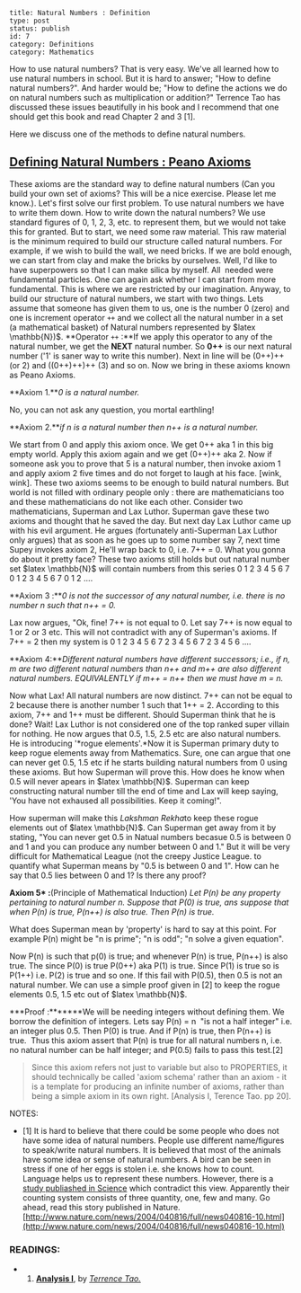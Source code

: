 ~~~~ 
title: Natural Numbers : Definition
type: post
status: publish
id: 7
category: Definitions
category: Mathematics
~~~~

How to use natural numbers? That is very easy. We've all learned how to
use natural numbers in school. But it is hard to answer; "How to define
natural numbers?". And harder would be; "How to define the actions we do
on natural numbers such as multiplication or addition?" Terrence Tao has
discussed these issues beautifully in his book and I recommend that one
should get this book and read Chapter 2 and 3 [1].

Here we discuss one of the methods to define natural numbers.

[**Defining Natural Numbers : Peano Axioms**](http://en.wikipedia.org/wiki/Peano_axioms)
----------------------------------------------------------------------------------------

These axioms are the standard way to define natural numbers (Can you
build your own set of axioms? This will be a nice exercise. Please let
me know.). Let's first solve our first problem. To use natural numbers
we have to write them down. How to write down the natural numbers? We
use standard figures of 0, 1, 2, 3, etc. to represent them, but we would
not take this for granted. But to start, we need some raw material. This
raw material is the minimum required to build our structure called
natural numbers. For example, if we wish to build the wall, we need
bricks. If we are bold enough, we can start from clay and make the
bricks by ourselves. Well, I'd like to have superpowers so that I can
make silica by myself. All  needed were fundamental particles. One can
again ask whether I can start from more fundamental. This is where we
are restricted by our imagination. Anyway, to build our structure of
natural numbers, we start with two things. Lets assume that someone has
given them to us, one is the number 0 (zero) and one is increment
operator `++` and we collect all the natural number in a set (a
mathematical basket) of Natural numbers represented by \$latex
\\mathbb{N})\$. **Operator `++` :**If we apply this operator to any of
the natural number, we get the **NEXT** natural number. So **0++** is
our next natural number ('1' is saner way to write this number). Next in
line will be (0++)++ (or 2) and ((0++)++)++ (3) and so on. Now we bring
in these axioms known as Peano Axioms.

**Axiom 1.***0 is a natural number.*

No, you can not ask any question, you mortal earthling!

**Axiom 2.***if n is a natural number then n++ is a natural number.*

We start from 0 and apply this axiom once. We get 0++ aka 1 in this big
empty world. Apply this axiom again and we get (0++)++ aka 2. Now if
someone ask you to prove that 5 is a natural number, then invoke axiom 1
and apply axiom 2 five times and do not forget to laugh at his face.
[wink, wink]. These two axioms seems to be enough to build natural
numbers. But world is not filled with ordinary people only : there are
mathematicians too and these mathematicians do not like each other.
Consider two mathematicians, Superman and Lax Luthor. Superman gave
these two axioms and thought that he saved the day. But next day Lax
Luthor came up with his evil argument. He argues (fortunately
anti-Superman Lax Luthor only argues) that as soon as he goes up to some
number say 7, next time Supey invokes axiom 2, He'll wrap back to 0,
i.e. 7++ = 0. What you gonna do about it pretty face? These two axioms
still holds but out natural number set \$latex \\mathbb{N}\$ will
contain numbers from this series 0 1 2 3 4 5 6 7 0 1 2 3 4 5 6 7 0 1 2
....

**Axiom 3 :***0 is not the successor of any natural number, i.e. there
is no number n such that n++ = 0.*

Lax now argues, "Ok, fine! 7++ is not equal to 0. Let say 7++ is now
equal to 1 or 2 or 3 etc. This will not contradict with any of
Superman's axioms. If 7++ = 2 then my system is 0 1 2 3 4 5 6 7 2 3 4 5
6 7 2 3 4 5 6 ....

**Axiom 4:***Different natural numbers have different successors; i.e.,
if n, m are two different natural numbers than n++ and m++ are also
different natural numbers. EQUIVALENTLY if m++ = n++ then we must have m
= n.*

Now what Lax! All natural numbers are now distinct. 7++ can not be equal
to 2 because there is another number 1 such that 1++ = 2. According to
this axiom, 7++ and 1++ must be different. Should Superman think that he
is done? Wait! Lax Luthor is not considered one of the top ranked super
villain for nothing. He now argues that 0.5, 1.5, 2.5 etc are also
natural numbers. He is introducing '*rogue elements'.*Now it is Superman
primary duty to keep rogue elements away from Mathematics. Sure, one can
argue that one can never get 0.5, 1.5 etc if he starts building natural
numbers from 0 using these axioms. But how Superman will prove this. How
does he know when 0.5 will never apears in \$latex \\mathbb{N}\$.
Superman can keep constructing natural number till the end of time and
Lax will keep saying, 'You have not exhaused all possibilities. Keep it
coming!".

How superman will make this *Lakshman Rekha*to keep these rogue elements
out of \$latex \\mathbb{N}\$. Can Superman get away from it by stating,
"You can never get 0.5 in Natual numbers becasue 0.5 is between 0 and 1
and you can produce any number between 0 and 1." But it will be very
difficult for Mathematical League (not the creepy Justice League. to
quantify what Superman means by "0.5 is between 0 and 1". How can he say
that 0.5 lies between 0 and 1? Is there any proof?

**Axiom 5\* :**(Principle of Mathematical Induction) *Let P(n) be any
property pertaining to natural number n. Suppose that P(0) is true, ans
suppose that when P(n) is true, P(n++) is also true. Then P(n) is true.*

What does Superman mean by 'property' is hard to say at this point. For
example P(n) might be "n is prime"; "n is odd"; "n solve a given
equation".

Now P(n) is such that p(0) is true; and whenever P(n) is true, P(n++) is
also true. The since P(0) is true P(0++) aka P(1) is true. Since P(1) is
true so is P(1++) i.e. P(2) is true and so one. If this fail with
P(0.5), then 0.5 is not an natural number. We can use a simple proof
given in [2] to keep the rogue elements 0.5, 1.5 etc out of \$latex
\\mathbb{N}\$.

***Proof :*******We will be needing integers without defining them. We
borrow the definition of integers. Lets say P(n) = n  "is not a half
integer" i.e. an integer plus 0.5. Then P(0) is true. And if P(n) is
true, then P(n++) is true.  Thus this axiom assert that P(n) is true for
all natural numbers n, i.e. no natural number can be half integer; and
P(0.5) fails to pass this test.[2]

> Since this axiom refers not just to variable but also to PROPERTIES,
> it should technically be called 'axiom schema' rather than an axiom -
> it is a template for producing an infinite number of axioms, rather
> than being a simple axiom in its own right. [Analysis I, Terence Tao.
> pp 20].

NOTES:

-   [1] It is hard to believe that there could be some people who does
    not have some idea of natural numbers. People use different
    name/figures to speak/write natural numbers. It is believed that
    most of the animals have some idea or sense of natural numbers. A
    bird can be seen in stress if one of her eggs is stolen i.e. she
    knows how to count. Language helps us to represent these numbers.
    However, there is a [study publiashed in
    Science](http://www.nature.com/news/2004/040816/full/news040816-10.html)
    which contradict this view. Apparently their counting system
    consists of three quantity, one, few and many. Go ahead, read this
    story published in Nature.
    [http://www.nature.com/news/2004/040816/full/news040816-10.html](http://www.nature.com/news/2004/040816/full/news040816-10.html)

### READINGS:

-   1. [**Analysis
    I**](http://terrytao.wordpress.com/books/analysis-i/), by [*Terrence
    Tao.*](http://terrytao.wordpress.com/)

